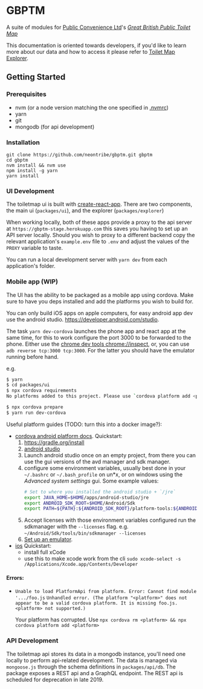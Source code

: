 # GBPTM

A suite of modules for [Public Convenience Ltd](https://www.publicconvenience.org/)'s *[Great British Public Toilet Map](https://www.toiletmap.org.uk)*

This documentation is oriented towards developers, if you'd like to learn more about our data and how to access it please refer to [Toilet Map Explorer](https://www.toiletmap.org.uk/explorer).

## Getting Started

### Prerequisites

* nvm (or a node version matching the one specified in [.nvmrc](./nvmrc))
* yarn
* git
* mongodb (for api development)

### Installation

```
git clone https://github.com/neontribe/gbptm.git gbptm
cd gbptm
nvm install && nvm use
npm install -g yarn
yarn install
```

### UI Development

The toiletmap ui is built with [create-react-app](https://github.com/facebook/create-react-app/blob/master/packages/react-scripts/template/README.md). There are two components, the main ui (`packages/ui`), and the explorer (`packages/explorer`)

When working locally, both of these apps provide a proxy to the api server at `https://gbptm-stage.herokuapp.com` this saves you having to set up an API server locally. Should you wish to proxy to a different backend copy the relevant application's `example.env` file to `.env` and adjust the values of the `PROXY` variable to taste.

You can run a local development server with `yarn dev` from each application's folder.

### Mobile app (WIP)

The UI has the ability to be packaged as a mobile app using cordova. Make sure to have you deps installed and add the platforms you wish to build for.

You can only build iOS apps on apple computers, for easy android app dev use the android studio. https://developer.android.com/studio.

The task `yarn dev-cordova` launches the phone app and react app at the same time, for this to work configure the port 3000 to be forwarded to the phone. Either use the [chrome dev tools chrome://inspect](chrome://inspect), or, you can use `adb reverse tcp:3000 tcp:3000`. For the latter you should have the emulator running before hand.

e.g.
```bash
$ yarn
$ cd packages/ui
$ npx cordova requirements
No platforms added to this project. Please use `cordova platform add <platform>`.

$ npx cordova prepare
$ yarn run dev-cordova
```

Useful platform guides (TODO: turn this into a docker image?):
- [cordova android platform docs](https://cordova.apache.org/docs/en/latest/guide/platforms/android/).
    Quickstart:
    1. https://gradle.org/install
    1. [android studio](https://developer.android.com/studio)
    1. Launch android studio once on an empty project, from there you can use the gui versions of the avd manager and sdk manager.
    1. configure some environment variables, usually best done in your `~/.bashrc` or `~/.bash_profile` on un*x, or on windows using the _Advanced system settings_ gui. Some example values:
        ```bash
        # Set to where you installed the android studio + `/jre`
        export JAVA_HOME=$HOME/apps/android-studio/jre
        export ANDROID_SDK_ROOT=$HOME/Android/Sdk
        export PATH=${PATH}:${ANDROID_SDK_ROOT}/platform-tools:${ANDROID_SDK_ROOT}/tools/bin:${ANDROID_SDK_ROOT}/emulator
        ```
    1. Accept licenses with those environment variables configured run the sdkmanager with the `--licenses` flag. e.g. `~/Android/Sdk/tools/bin/sdkmanager --licenses`
    1. [Set up an emulator](https://cordova.apache.org/docs/en/latest/guide/platforms/android/index.html#project-configuration).
- [ios](https://cordova.apache.org/docs/en/latest/guide/platforms/ios/index.html)
    Quickstart:
    - install full xCode
    - use this to make xcode work from the cli `sudo xcode-select -s /Applications/Xcode.app/Contents/Developer`

#### Errors:
- `Unable to load PlatformApi from platform. Error: Cannot find module '.../foo.js`
    `Unhandled error. (The platform "<platform>" does not appear to be a valid cordova platform. It is missing foo.js. <platform> not supported.)`

    Your platform has corrupted. Use `npx cordova rm <platform> && npx cordova platform add <platform>`

### API Development

The toiletmap api stores its data in a mongodb instance, you'll need one locally to perform api-related development. The data is managed via `mongoose.js` through the schema definitions in `packages/api/db`. The package exposes a REST api and a GraphQL endpoint. The REST api is scheduled for deprecation in late 2019.
